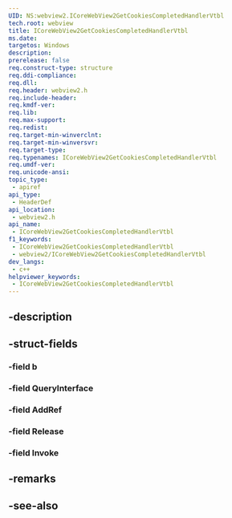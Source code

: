 ```yaml
---
UID: NS:webview2.ICoreWebView2GetCookiesCompletedHandlerVtbl
tech.root: webview
title: ICoreWebView2GetCookiesCompletedHandlerVtbl
ms.date: 
targetos: Windows
description: 
prerelease: false
req.construct-type: structure
req.ddi-compliance: 
req.dll: 
req.header: webview2.h
req.include-header: 
req.kmdf-ver: 
req.lib: 
req.max-support: 
req.redist: 
req.target-min-winverclnt: 
req.target-min-winversvr: 
req.target-type: 
req.typenames: ICoreWebView2GetCookiesCompletedHandlerVtbl
req.umdf-ver: 
req.unicode-ansi: 
topic_type:
 - apiref
api_type:
 - HeaderDef
api_location:
 - webview2.h
api_name:
 - ICoreWebView2GetCookiesCompletedHandlerVtbl
f1_keywords:
 - ICoreWebView2GetCookiesCompletedHandlerVtbl
 - webview2/ICoreWebView2GetCookiesCompletedHandlerVtbl
dev_langs:
 - c++
helpviewer_keywords:
 - ICoreWebView2GetCookiesCompletedHandlerVtbl
---
```


## -description

## -struct-fields

### -field b

### -field QueryInterface

### -field AddRef

### -field Release

### -field Invoke

## -remarks

## -see-also

